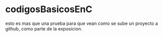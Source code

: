 # codigosBasicosEnC
esto es mas que una prueba para que vean como se sube un proyecto a github, como parte de la exposicion.
